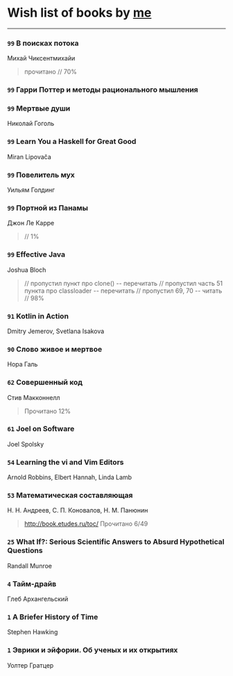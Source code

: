 # Wish list of books by [me](http://www.knigopis.com/#/me/books?u=uJ7AN6q0Bl)
---

### `99` В поисках потока
Михай Чиксентмихайи
> прочитано // 70%

### `99` Гарри Поттер и методы рационального мышления

### `99` Мертвые души
Николай Гоголь

### `99` Learn You a Haskell for Great Good
Miran Lipovača

### `99` Повелитель мух
Уильям Голдинг

### `99` Портной из Панамы
Джон Ле Карре
> // 1%

### `99` Effective Java
Joshua Bloch
> // пропустил пункт про clone() -- перечитать
> // пропустил часть 51 пункта про classloader -- перечитать
> // пропустил 69, 70 -- читать // 98%

### `91` Kotlin in Action
Dmitry Jemerov, Svetlana Isakova

### `90` Слово живое и мертвое
Нора Галь

### `62` Совершенный код
Стив Макконнелл
> Прочитано 12%

### `61` Joel on Software
Joel Spolsky

### `54` Learning the vi and Vim Editors
Arnold Robbins, Elbert Hannah, Linda Lamb

### `53` Математическая составляющая
Н. Н. Андреев, С. П. Коновалов, Н. М. Панюнин
> http://book.etudes.ru/toc/
> Прочитано 6/49

### `25` What If?: Serious Scientific Answers to Absurd Hypothetical Questions
Randall Munroe

### `4` Тайм-драйв
Глеб Архангельский

### `1` A Briefer History of Time
Stephen Hawking

### `1` Эврики и эйфории. Об ученых и их открытиях
Уолтер Гратцер

